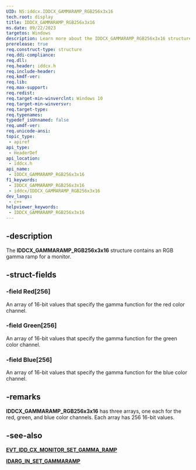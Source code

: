 ```yaml
---
UID: NS:iddcx.IDDCX_GAMMARAMP_RGB256x3x16
tech.root: display
title: IDDCX_GAMMARAMP_RGB256x3x16
ms.date: 09/22/2023
targetos: Windows
description: Learn more about the IDDCX_GAMMARAMP_RGB256x3x16 structure.
prerelease: true
req.construct-type: structure
req.ddi-compliance: 
req.dll: 
req.header: iddcx.h
req.include-header: 
req.kmdf-ver: 
req.lib: 
req.max-support: 
req.redist: 
req.target-min-winverclnt: Windows 10
req.target-min-winversvr: 
req.target-type: 
req.typenames: 
typedef_isUnnamed: false
req.umdf-ver: 
req.unicode-ansi: 
topic_type:
 - apiref
api_type:
 - HeaderDef
api_location:
 - iddcx.h
api_name:
 - IDDCX_GAMMARAMP_RGB256x3x16
f1_keywords:
 - IDDCX_GAMMARAMP_RGB256x3x16
 - iddcx/IDDCX_GAMMARAMP_RGB256x3x16
dev_langs:
 - c++
helpviewer_keywords:
 - IDDCX_GAMMARAMP_RGB256x3x16
---
```


## -description

The **IDDCX_GAMMARAMP_RGB256x3x16** structure contains an RGB gamma ramp for a monitor.

## -struct-fields

### -field Red[256]

An array of 16-bit values that specify the gamma function for the red color channel.

### -field Green[256]

An array of 16-bit values that specify the gamma function for the green color channel.

### -field Blue[256]

An array of 16-bit values that specify the gamma function for the blue color channel.

## -remarks

**IDDCX_GAMMARAMP_RGB256x3x16** has three arrays, one each for the red, green, and blue color channels. Each array has 256 16-bit values.

## -see-also

[**EVT_IDD_CX_MONITOR_SET_GAMMA_RAMP**](nc-iddcx-evt_idd_cx_monitor_set_gamma_ramp.md)

[**IDARG_IN_SET_GAMMARAMP**](ns-iddcx-idarg_in_set_gammaramp.md)
